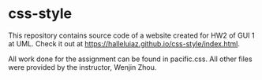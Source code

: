 # css-style

This repository contains source code of a website created for HW2 of GUI 1 at UML. Check it out at https://halleluiaz.github.io/css-style/index.html.

All work done for the assignment can be found in pacific.css. All other files were provided by the instructor, Wenjin Zhou.